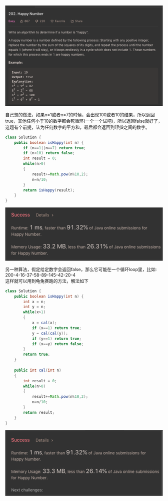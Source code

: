 ![GitHub Logo](/image/202.1.png)

自己想的做法，如果n=1或者n=7的时候，会出现100或者10的结果，所以返回true，其他任何小于10的数字都会死循环(一个一个试吧)，所以返回false就好了，这题有个前提，认为任何数字的平方和，最后都会返回到1到9之间的数字。

```java
class Solution {
    public boolean isHappy(int n) {
        if (n==1||n==7) return true;        
        if (n<10) return false;
        int result = 0;
        while(n>0)
        {
            result+=Math.pow(n%10,2);
            n=n/10;
        }
        return isHappy(result);
    }
}
```

![GitHub Logo](/image/202.2.png)

另一种算法，假定给定数字会返回false，那么它可能在一个循环loop里，比如:<br>
200-4-16-37-58-89-145-42-20-4<br>
这样就可以用到龟兔赛跑的方法，解法如下

```java
class Solution {
    public boolean isHappy(int n) {
        int x = n;
        int y = n;
        while(x>1)
        {
            x = cal(x);
            if (x==1) return true;
            y = cal(cal(y));
            if (y==1) return true;        
            if (x==y) return false;              
        }
        return true;
    }
    
    public int cal(int n)
    {
        int result = 0;
        while(n>0)
        {
            result+=Math.pow(n%10,2);
            n=n/10;
        }
        return result;
    }
}
```

![GitHub Logo](/image/202.3.png)